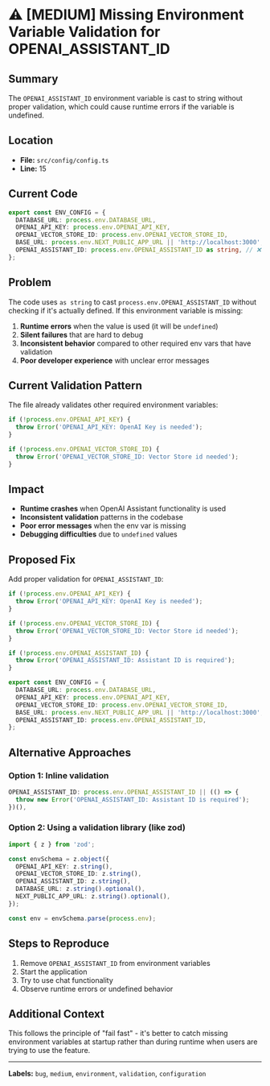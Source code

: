 # ⚠️ [MEDIUM] Missing Environment Variable Validation for OPENAI_ASSISTANT_ID

## **Summary**
The `OPENAI_ASSISTANT_ID` environment variable is cast to string without proper validation, which could cause runtime errors if the variable is undefined.

## **Location**
- **File:** `src/config/config.ts`
- **Line:** 15

## **Current Code**
```typescript
export const ENV_CONFIG = {
  DATABASE_URL: process.env.DATABASE_URL,
  OPENAI_API_KEY: process.env.OPENAI_API_KEY,
  OPENAI_VECTOR_STORE_ID: process.env.OPENAI_VECTOR_STORE_ID,
  BASE_URL: process.env.NEXT_PUBLIC_APP_URL || 'http://localhost:3000',
  OPENAI_ASSISTANT_ID: process.env.OPENAI_ASSISTANT_ID as string, // ❌ Unsafe casting
};
```

## **Problem**
The code uses `as string` to cast `process.env.OPENAI_ASSISTANT_ID` without checking if it's actually defined. If this environment variable is missing:

1. **Runtime errors** when the value is used (it will be `undefined`)
2. **Silent failures** that are hard to debug
3. **Inconsistent behavior** compared to other required env vars that have validation
4. **Poor developer experience** with unclear error messages

## **Current Validation Pattern**
The file already validates other required environment variables:
```typescript
if (!process.env.OPENAI_API_KEY) {
  throw Error('OPENAI_API_KEY: OpenAI Key is needed');
}

if (!process.env.OPENAI_VECTOR_STORE_ID) {
  throw Error('OPENAI_VECTOR_STORE_ID: Vector Store id needed');
}
```

## **Impact**
- **Runtime crashes** when OpenAI Assistant functionality is used
- **Inconsistent validation** patterns in the codebase
- **Poor error messages** when the env var is missing
- **Debugging difficulties** due to `undefined` values

## **Proposed Fix**
Add proper validation for `OPENAI_ASSISTANT_ID`:

```typescript
if (!process.env.OPENAI_API_KEY) {
  throw Error('OPENAI_API_KEY: OpenAI Key is needed');
}

if (!process.env.OPENAI_VECTOR_STORE_ID) {
  throw Error('OPENAI_VECTOR_STORE_ID: Vector Store id needed');
}

if (!process.env.OPENAI_ASSISTANT_ID) {
  throw Error('OPENAI_ASSISTANT_ID: Assistant ID is required');
}

export const ENV_CONFIG = {
  DATABASE_URL: process.env.DATABASE_URL,
  OPENAI_API_KEY: process.env.OPENAI_API_KEY,
  OPENAI_VECTOR_STORE_ID: process.env.OPENAI_VECTOR_STORE_ID,
  BASE_URL: process.env.NEXT_PUBLIC_APP_URL || 'http://localhost:3000',
  OPENAI_ASSISTANT_ID: process.env.OPENAI_ASSISTANT_ID,
};
```

## **Alternative Approaches**

### Option 1: Inline validation
```typescript
OPENAI_ASSISTANT_ID: process.env.OPENAI_ASSISTANT_ID || (() => {
  throw new Error('OPENAI_ASSISTANT_ID: Assistant ID is required');
})(),
```

### Option 2: Using a validation library (like zod)
```typescript
import { z } from 'zod';

const envSchema = z.object({
  OPENAI_API_KEY: z.string(),
  OPENAI_VECTOR_STORE_ID: z.string(),
  OPENAI_ASSISTANT_ID: z.string(),
  DATABASE_URL: z.string().optional(),
  NEXT_PUBLIC_APP_URL: z.string().optional(),
});

const env = envSchema.parse(process.env);
```

## **Steps to Reproduce**
1. Remove `OPENAI_ASSISTANT_ID` from environment variables
2. Start the application
3. Try to use chat functionality
4. Observe runtime errors or undefined behavior

## **Additional Context**
This follows the principle of "fail fast" - it's better to catch missing environment variables at startup rather than during runtime when users are trying to use the feature.

---
**Labels:** `bug`, `medium`, `environment`, `validation`, `configuration`